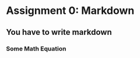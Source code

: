 # Assignment 0: Markdown

## You have to write markdown 

### Some Math Equation
                  
                   